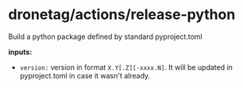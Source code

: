 # dronetag/actions/release-python

Build a python package defined by standard pyproject.toml

**inputs:**
- `version:` version in format `X.Y[.Z][-xxxx.N]`. It will be updated in
             pyproject.toml in case it wasn't already.